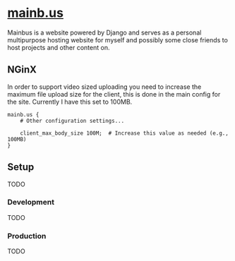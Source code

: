# [mainb.us](http://mainb.us)
Mainbus is a website powered by Django and serves as a personal multipurpose hosting website for myself and possibly some close friends to host projects and other content on.


## NGinX
In order to support video sized uploading you need to increase the maximum file upload size for the client, this is done in the main config for the site.  Currently I have this set to 100MB.
```
mainb.us {
    # Other configuration settings...

    client_max_body_size 100M;  # Increase this value as needed (e.g., 100MB)
}
```

## Setup
TODO

### Development
TODO

### Production
TODO